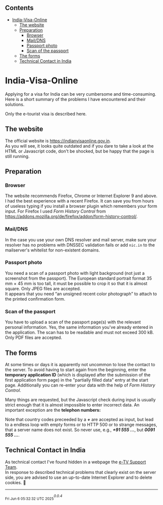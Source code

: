 ## Contents
- [India-Visa-Online](#india-visa-online)
  - [The website](#the-website)
  - [Preparation](#preparation)
    - [Browser](#browser)
    - [Mail/DNS](#maildns)
    - [Passport photo](#passport-photo)
    - [Scan of the passport](#scan-of-the-passport)
  - [The forms](#the-forms)
  - [Technical Contact in India](#technical-contact-in-india)

# India-Visa-Online <a id="india-visa-online"></a>

Applying for a visa for India can be very cumbersome and time-consuming. Here is a short summary of the problems I have encountered and their solutions.

Only the e-tourist visa is described here.

## The website <a id="the-website"></a>

The official website is <https://indianvisaonline.gov.in>.  
As you will see, it looks quite outdated and if you dare to take a look at the HTML or Javascript code, don't be shocked, but be happy that the page is still running.

## Preparation <a id="preparation"></a>

### Browser <a id="browser"></a>

The website recommends Firefox, Chrome or Internet Explorer 9 and above. I had the best experience with a recent Firefox. It can save you from hours of useless typing if you install a browser plugin which remembers your form input. For Firefox I used _Form History Control_ from <https://addons.mozilla.org/de/firefox/addon/form-history-control/>.

### Mail/DNS <a id="maildns"></a>

In the case you use your own DNS resolver and mail server, make sure your resolver has no problems with DNSSEC validation fails or add `nic.in` to the mailserver's whitelist for non-existent domains.

### Passport photo <a id="passport-photo"></a>

You need a scan of a passport photo with light background (not just a screenshot from the passport). The European standard portrait format 35 mm × 45 mm is too tall, it must be possible to crop it so that it is almost square. Only JPEG files are accepted.  
It appears that you need “an unsigned recent color photograph” to attach to the printed confirmation form.

### Scan of the passport <a id="scan-of-the-passport"></a>

You have to upload a scan of the passport page(s) with the relevant personal information. Yes, the same information you've already entered in the application. The scan has to be readable and must not exceed 300 kB. Only PDF files are accepted.

## The forms <a id="the-forms"></a>

At some times or days it is apparently not uncommon to lose the contact to the server. To avoid having to start again from the beginning, enter the **temporary application ID** (which is displayed after the submission of the first application form page) in the "partially filled data" entry at the start page. Additionally you can re-enter your data with the help of _Form History Control_.

Many things are requested, but the Javascript check during input is usually strict enough that it is almost impossible to enter incorrect data. An important exception are the **telephon numbers:**

Note that country codes preceeded by a ***+*** are accepted as input, but lead to a endless loop with empty forms or to HTTP 500 or to strange messages, that a server name does not exist. So never use, e.g., ***+91 555 …***, but ***0091 555 …***.

## Technical Contact in India <a id="technical-contact-in-india"></a>

As technical contact I've found hidden in a webpage the [e-TV Support Team](mailto:indian-evisa@gov.in).  
In response to described technical problems that clearly exist on the server side, you are advised to use an up-to-date Internet Explorer and to delete cookies. 🤪

---

<sub>Fri Jun  6 05:32:32 UTC 2025</sub><sup>_0.0.4_</sup>
